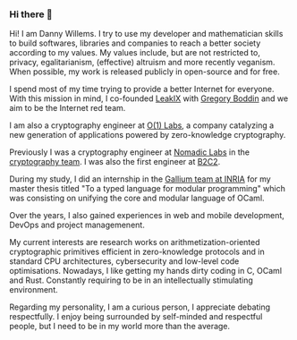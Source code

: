 ### Hi there 👋

Hi! I am Danny Willems.
I try to use my developer and mathematician skills to build softwares, libraries and companies to reach a better society according to my values.
My values include, but are not restricted to, privacy, egalitarianism, (effective) altruism and more recently veganism.
When possible, my work is released publicly in open-source and for free.

I spend most of my time trying to provide a better Internet for everyone. With this mission in mind, I co-founded [LeakIX](https://leakix.net) with [Gregory Boddin](https://github.com/gboddin/) and we aim to be the Internet red team.

I am also a cryptography engineer at [O(1) Labs](https://o1labs.org/), a company catalyzing a new generation of applications powered by zero-knowledge cryptography.

Previously I was a cryptography engineer at [Nomadic Labs](https://nomadic-labs.com) in the [cryptography team](https://research-development.nomadic-labs.com/files/cryptography.html).
I was also the first engineer at [B2C2](https://b2c2.com).

During my study, I did an internship in the [Gallium team at INRIA](https://gallium.inria.fr/) for my master thesis titled "To a typed language for modular programming" which was consisting on unifying the core and modular language of OCaml.

Over the years, I also gained experiences in web and mobile development, DevOps and project managemenent.

My current interests are research works on arithmetization-oriented cryptographic primitives efficient in zero-knowledge protocols and in standard CPU architectures, cybersecurity and low-level code optimisations.
Nowadays, I like getting my hands dirty coding in C, OCaml and Rust. Constantly requiring to be in an intellectually stimulating environment.

Regarding my personality, I am a curious person, I appreciate debating respectfully. I enjoy being surrounded by self-minded and respectful people, but I need to be in my world more than the average.
